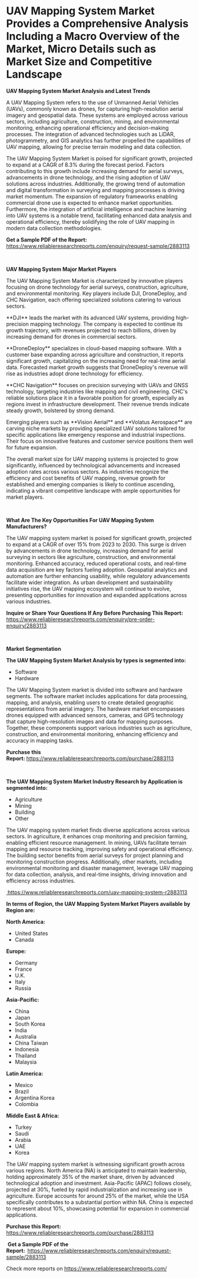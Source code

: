 <p><h1>UAV Mapping System Market Provides a Comprehensive Analysis Including a Macro Overview of the Market, Micro Details such as Market Size and Competitive Landscape</h1></p><p><strong>UAV Mapping System Market Analysis and Latest Trends</strong></p>
<p><p>A UAV Mapping System refers to the use of Unmanned Aerial Vehicles (UAVs), commonly known as drones, for capturing high-resolution aerial imagery and geospatial data. These systems are employed across various sectors, including agriculture, construction, mining, and environmental monitoring, enhancing operational efficiency and decision-making processes. The integration of advanced technologies such as LiDAR, photogrammetry, and GIS analytics has further propelled the capabilities of UAV mapping, allowing for precise terrain modeling and data collection.</p><p>The UAV Mapping System Market is poised for significant growth, projected to expand at a CAGR of 8.3% during the forecast period. Factors contributing to this growth include increasing demand for aerial surveys, advancements in drone technology, and the rising adoption of UAV solutions across industries. Additionally, the growing trend of automation and digital transformation in surveying and mapping processes is driving market momentum. The expansion of regulatory frameworks enabling commercial drone use is expected to enhance market opportunities. Furthermore, the integration of artificial intelligence and machine learning into UAV systems is a notable trend, facilitating enhanced data analysis and operational efficiency, thereby solidifying the role of UAV mapping in modern data collection methodologies.</p></p>
<p><strong>Get a Sample PDF of the Report:&nbsp;</strong> <a href="https://www.reliableresearchreports.com/enquiry/request-sample/2883113?utm_campaign=3063&utm_medium=2&utm_source=Github&utm_content=ia&utm_term=13032025&utm_id=uav-mapping-system">https://www.reliableresearchreports.com/enquiry/request-sample/2883113</a></p>
<p>&nbsp;</p>
<p><strong>UAV Mapping System Major Market Players</strong></p>
<p><p>The UAV Mapping System Market is characterized by innovative players focusing on drone technology for aerial surveys, construction, agriculture, and environmental monitoring. Key players include DJI, DroneDeploy, and CHC Navigation, each offering specialized solutions catering to various sectors.</p><p>**DJI** leads the market with its advanced UAV systems, providing high-precision mapping technology. The company is expected to continue its growth trajectory, with revenues projected to reach billions, driven by increasing demand for drones in commercial sectors.</p><p>**DroneDeploy** specializes in cloud-based mapping software. With a customer base expanding across agriculture and construction, it reports significant growth, capitalizing on the increasing need for real-time aerial data. Forecasted market growth suggests that DroneDeploy's revenue will rise as industries adopt drone technology for efficiency.</p><p>**CHC Navigation** focuses on precision surveying with UAVs and GNSS technology, targeting industries like mapping and civil engineering. CHC's reliable solutions place it in a favorable position for growth, especially as regions invest in infrastructure development. Their revenue trends indicate steady growth, bolstered by strong demand.</p><p>Emerging players such as **Vision Aerial** and **Volatus Aerospace** are carving niche markets by providing specialized UAV solutions tailored for specific applications like emergency response and industrial inspections. Their focus on innovative features and customer service positions them well for future expansion.</p><p>The overall market size for UAV mapping systems is projected to grow significantly, influenced by technological advancements and increased adoption rates across various sectors. As industries recognize the efficiency and cost benefits of UAV mapping, revenue growth for established and emerging companies is likely to continue ascending, indicating a vibrant competitive landscape with ample opportunities for market players.</p></p>
<p>&nbsp;</p>
<p><strong>What Are The Key Opportunities For UAV Mapping System Manufacturers?</strong></p>
<p><p>The UAV mapping system market is poised for significant growth, projected to expand at a CAGR of over 15% from 2023 to 2030. This surge is driven by advancements in drone technology, increasing demand for aerial surveying in sectors like agriculture, construction, and environmental monitoring. Enhanced accuracy, reduced operational costs, and real-time data acquisition are key factors fueling adoption. Geospatial analytics and automation are further enhancing usability, while regulatory advancements facilitate wider integration. As urban development and sustainability initiatives rise, the UAV mapping ecosystem will continue to evolve, presenting opportunities for innovation and expanded applications across various industries.</p></p>
<p><strong>Inquire or Share Your Questions If Any Before Purchasing This Report:</strong> <a href="https://www.reliableresearchreports.com/enquiry/pre-order-enquiry/2883113?utm_campaign=3063&utm_medium=2&utm_source=Github&utm_content=ia&utm_term=13032025&utm_id=uav-mapping-system">https://www.reliableresearchreports.com/enquiry/pre-order-enquiry/2883113</a></p>
<p>&nbsp;</p>
<p><strong>Market Segmentation</strong></p>
<p><strong>The UAV Mapping System Market Analysis by types is segmented into:</strong></p>
<p><ul><li>Software</li><li>Hardware</li></ul></p>
<p><p>The UAV Mapping System market is divided into software and hardware segments. The software market includes applications for data processing, mapping, and analysis, enabling users to create detailed geographic representations from aerial imagery. The hardware market encompasses drones equipped with advanced sensors, cameras, and GPS technology that capture high-resolution images and data for mapping purposes. Together, these components support various industries such as agriculture, construction, and environmental monitoring, enhancing efficiency and accuracy in mapping tasks.</p></p>
<p><strong>Purchase this Report:&nbsp;</strong><a href="https://www.reliableresearchreports.com/purchase/2883113?utm_campaign=3063&utm_medium=2&utm_source=Github&utm_content=ia&utm_term=13032025&utm_id=uav-mapping-system">https://www.reliableresearchreports.com/purchase/2883113</a></p>
<p>&nbsp;</p>
<p><strong>The UAV Mapping System Market Industry Research by Application is segmented into:</strong></p>
<p><ul><li>Agriculture</li><li>Mining</li><li>Building</li><li>Other</li></ul></p>
<p><p>The UAV mapping system market finds diverse applications across various sectors. In agriculture, it enhances crop monitoring and precision farming, enabling efficient resource management. In mining, UAVs facilitate terrain mapping and resource tracking, improving safety and operational efficiency. The building sector benefits from aerial surveys for project planning and monitoring construction progress. Additionally, other markets, including environmental monitoring and disaster management, leverage UAV mapping for data collection, analysis, and real-time insights, driving innovation and efficiency across industries.</p></p>
<p><a href="https://www.reliableresearchreports.com/uav-mapping-system-r2883113?utm_campaign=3063&utm_medium=2&utm_source=Github&utm_content=ia&utm_term=13032025&utm_id=uav-mapping-system">&nbsp;https://www.reliableresearchreports.com/uav-mapping-system-r2883113</a></p>
<p><strong>In terms of Region, the UAV Mapping System Market Players available by Region are:</strong></p>
<p>
    <p> <strong> North America: </strong>
        <ul>
            <li>United States</li>
            <li>Canada</li>
        </ul>
        </p> 
    <p> <strong> Europe: </strong>
        <ul>
            <li>Germany</li>
            <li>France</li>
            <li>U.K.</li>
            <li>Italy</li>
            <li>Russia</li>
        </ul>
        </p> 
    <p> <strong> Asia-Pacific: </strong>
        <ul>
            <li>China</li>
            <li>Japan</li>
            <li>South Korea</li>
            <li>India</li>
            <li>Australia</li>
            <li>China Taiwan</li>
            <li>Indonesia</li>
            <li>Thailand</li>
            <li>Malaysia</li>
        </ul>
        </p> 
    <p> <strong> Latin America: </strong>
        <ul>
            <li>Mexico</li>
            <li>Brazil</li>
            <li>Argentina Korea</li>
            <li>Colombia</li>
        </ul>
        </p> 
    <p> <strong> Middle East & Africa: </strong>
        <ul>
            <li>Turkey</li>
            <li>Saudi</li>
            <li>Arabia</li>
            <li>UAE</li>
            <li>Korea</li>
        </ul>
    </p>
    </p>
<p><p>The UAV mapping system market is witnessing significant growth across various regions. North America (NA) is anticipated to maintain leadership, holding approximately 35% of the market share, driven by advanced technological adoption and investment. Asia-Pacific (APAC) follows closely, projected at 30%, fueled by rapid industrialization and increasing use in agriculture. Europe accounts for around 25% of the market, while the USA specifically contributes to a substantial portion within NA. China is expected to represent about 10%, showcasing potential for expansion in commercial applications.</p></p>
<p><strong>Purchase this Report: </strong><a href="https://www.reliableresearchreports.com/purchase/2883113?utm_campaign=3063&utm_medium=2&utm_source=Github&utm_content=ia&utm_term=13032025&utm_id=uav-mapping-system">https://www.reliableresearchreports.com/purchase/2883113</a></p>
<p>&nbsp;<strong>Get a Sample PDF of the Report:&nbsp;&nbsp;</strong><a href="https://www.reliableresearchreports.com/enquiry/request-sample/2883113?utm_campaign=3063&utm_medium=2&utm_source=Github&utm_content=ia&utm_term=13032025&utm_id=uav-mapping-system">https://www.reliableresearchreports.com/enquiry/request-sample/2883113</a></p>
<p><strong></strong></p>
<p>Check more reports on <a href="https://www.reliableresearchreports.com/?utm_campaign=3063&utm_medium=2&utm_source=Github&utm_content=ia&utm_term=13032025&utm_id=uav-mapping-system">https://www.reliableresearchreports.com/</a></p>